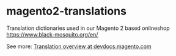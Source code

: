 # magento2-translations
Translation dictionaries used in our Magento 2 based onlineshop https://www.black-mosquito.org/en/

See more: [Translation overview at devdocs.magento.com](https://devdocs.magento.com/guides/v2.3/frontend-dev-guide/translations/xlate.html)

